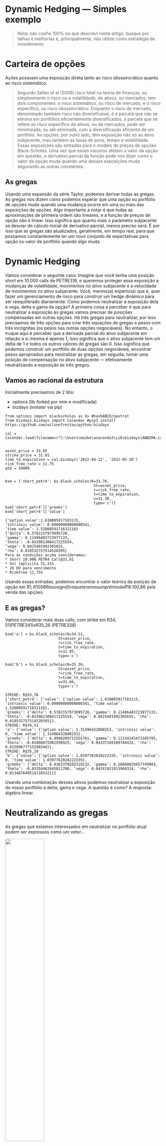 # Dynamic Hedging — Simples exemplo


> Nota: não confie 100% no que descrevi neste artigo, busque por falhas e melhorias e, principalmente, não utilize como estratégia de investimento.

# Carteira de opções
Ações possuem uma exposição direta tanto ao risco idiossincrático quanto ao risco sistemático.

> Segundo Salles et al (2009) risco total na teoria de finanças, ou simplesmente o risco ou a volatilidade, de ativos, ou mercados, tem dois componentes: o risco sistemático, ou risco de mercado, e o risco específico, ou risco    idiossincrático. Enquanto o risco de mercado, denominado também risco não diversificável, é a parcela que não se elimina em portfólios eficientemente diversificados, a parcela que se refere ao risco específico de ativos, ou de mercados, pode ser minimizada, ou até eliminada, com a diversificação eficiente de um portfólio.
As opções, por outro lado, têm exposição não só ao ativo subjacente, mas também às taxas de juros, tempo e volatilidade. Essas exposições são entradas para o modelo de preços de opções Black-Scholes. Uma vez que esses insumos afetam o valor da opção em questão, o derivativo parcial da função pode nos dizer como o valor da opção muda quando uma dessas exposições muda segurando as outras constantes.

## As gregas
Usando uma expansão da série Taylor, podemos derivar todas as gregas. As gregas nos dizem como podemos esperar que uma opção ou portfólio de opções mude quando uma mudança ocorre em uma ou mais das exposições de opções. Algo importante a notar é que todas as aproximações de primeira ordem são lineares, e a função de preços de opção não é linear. Isso significa que quanto mais o parâmetro subjacente se desviar do cálculo inicial de derivativo parcial, menos preciso será. É por isso que as gregas são atualizados, geralmente, em tempo real, para que possamos constantemente ter um novo conjunto de expectativas para opção ou valor de portfólio quando algo muda.

# Dynamic Hedging
Vamos considerar o seguinte caso:
Imagine que você tenha uma posição short em 10.000 calls de PETRE316, e queremos proteger essa exposição a mudanças de volatilidade, movimentos no ativo subjacente e a velocidade de movimentos no ativo subjacente. Você, menino(a) esperto(a) que é, quer fazer um gerenciamento de risco para construir um hedge dinâmico para ser reequilibrado diariamente. Como podemos neutralizar a exposição dela à vega, delta e gama da opção?
A primeira coisa a perceber é que para neutralizar a exposição às gregas vamos precisar de posições compensadas em outras opções. Há três gregas para neutralizar, por isso precisamos de três opções para criar três equações de gregas e pesos com três incógnitas (os pesos nas outras opções negociáveis). No entanto, o truque aqui é perceber que a derivada parcial do ativo subjacente em relação a si mesma é apenas 1, isso significa que o ativo subjacente tem um delta de 1 e todos os outros valores de gregas são 0. Isso significa que podemos construir um portfólio de duas opções negociáveis, encontrar pesos apropriados para neutralizar as gregas, em seguida, tomar uma posição de compensação no ativo subjacente — efetivamente neutralizando a exposição às três gregos.

## Vamos ao racional da estrutura
Inicialmente precisamos de 2 libs:
* options (lib forked por mim e modificada)
* bizdays (instalar via pip)


```
from options import blackscholes as bs #hashABCD/opstrat
from bizdays.bizdays import Calendar #pip3 install https://github.com/wilsonfreitas/python-bizdays

cal = Calendar.load(filename=r"C:\Users\maike\anaconda3\Lib\bizdays\ANBIMA.cal")


asset_price = 33.85
strike_price = 31.01
time_to_expiration = cal.bizdays('2022-04-12', '2022-05-20')
risk_free_rate = 11.75
qtd = 10000


bsm = {'short_petr4': bs.black_scholes(K=33.76,
                                        St=asset_price,
                                        r=risk_free_rate,
                                        t=time_to_expiration,
                                        v=31.30,
                                        type='c')}
bsm['short_petr4']['greeks']
bsm['short_petr4']['value']
```

```
{‘option value’:1.610085917163115,
‘intrinsic value’: 0.09000000000000341,
‘time value’: 1.5200859171631116}
{‘delta’: 0.5782157973095728,
‘gamma’: 0.11496483723977133,
‘theta’: -0.033981308417225554,
‘vega’: 0.0425401992365655,
‘rho’: 0.018532757514520395}
Para as condições acima consideramos:
* Short 10.000 PETR4 Call@31,01
* Vol implicita 31,31%
* 26 DU para vencimento
* RiskFree 11,75%
```

Usando essas entradas, podemos encontrar o valor teórico da posição da opção em R$1,610086
Isso significa que teremos um prêmio de R$16.100,86 pela venda das opções.

## E as gregas?
Vamos considerar mais duas calls, com strike em R$34,51 (PETRE341) e R$35,26 (PETRE338)

```
bsm['a'] = bs.black_scholes(K=34.51,
                        St=asset_price,
                        r=risk_free_rate,
                        t=time_to_expiration,
                        v=32.95,
                        type='c')

bsm['b'] = bs.black_scholes(K=35.26,
                        St=asset_price,
                        r=risk_free_rate,
                        t=time_to_expiration,
                        v=33.66,
                        type='c')
```

```
STRIKE: R$33,76
{‘short_petr4’: {‘value’: {‘option value’: 1.610085917163115, ‘intrinsic value’: 0.09000000000000341, ‘time value’: 1.5200859171631116},
‘greeks’: {‘delta’: 0.5782157973095728, ‘gamma’: 0.11496483723977133, ‘theta’: -0.033981308417225554, ‘vega’: 0.0425401992365655, ‘rho’: 0.018532757514520395}},
STRIKE: R$34,51
‘a’: {‘value’: {‘option value’: 1.31496432880253, ‘intrinsic value’: 0, ‘time value’: 1.31496432880253},
‘greeks’: {‘delta’: 0.4940209712555761, ‘gamma’: 0.11134245473105785, ‘theta’: -0.03466675982936925, ‘vega’: 0.04337169189784432, ‘rho’: 0.01589677715290344}},
STRIKE: R$35,26
‘b’: {‘value’: {‘option value’: 1.0397762028222335, ‘intrinsic value’: 0, ‘time value’: 1.0397762028222335},
‘greeks’: {‘delta’: 0.4163378582310132, ‘gamma’: 0.10660029457749903, ‘theta’: -0.03354462845811788, ‘vega’: 0.04241921913964324, ‘rho’: 0.013467649514116532}}}
```
Usando uma combinação desses ativos podemos neutralizar a exposição do nosso portfólio à delta, gama e vega. A questão é como? A resposta: álgebra linear.

# Neutralizando as gregas
As gregas que estamos interessados em neutralizar no portfólio atual podem ser expressos como um vetor…

<img src="https://miro.medium.com/max/261/1*YXIv5hw8XcmcXx_g2uC93w.png" width="50%">   

O objetivo é encontrar os pesos dos três ativos que somos capazes de negociar para neutralizar esses valores. Primeiro, vamos procurar neutralizar gama e vega, em seguida, usando o ativo subjacente, vamos neutralizar delta …

<img src="https://miro.medium.com/max/353/1*X4RNrGu6kJhZYyqkb27vhw.png" width="50%">  

Isso significa inverter a matriz contendo os valores das gregas para as opções negociáveis podemos encontrar os pesos apropriados…

Podemos fazer isso usando Python…

```
import numpy as np

greeks = np.array([[bsm['a']['greeks']['gamma'], bsm['b']['greeks']['gamma']], [bsm['a']['greeks']['vega'], bsm['b']['greeks']['vega']]])
portfolio_greeks = [[bsm['short_petr4']['greeks']['gamma']*qtd], [bsm['short_petr4']['greeks']['vega']*qtd]]

# We need to round otherwise we can end up with a non-invertible matrix
inv = np.linalg.inv(greeks)
print(inv)
```

```
[[ 425.78952313 -1070.01707043]
[ -435.35011688 1117.61724204]]
```

Nós efetivamente encontramos o inverso da matriz, o produto ponto será os pesos resultantes para ambas as opções negociáveis…

```
w = np.dot(inv, portfolio_greeks)
print(w)
```


```
[[ 34320.83862493]
[-25062.95183441]]
```
```
print(np.round(np.dot(greeks, w) - portfolio_greeks))
```
```
[[0.]
[0.]]
```

Agora que a exposição a gama e vega é neutralizada, precisamos neutralizar nossa nova exposição ao Delta. Para encontrar nossa nova exposição, pegamos a soma-produto de todas as posições de opção em nosso portfólio com seus respectivos deltas…

```
# Greeks including delta
portfolio_greeks = [[bsm['short_petr4']['greeks']['delta']*-qtd],
                    [bsm['short_petr4']['greeks']['gamma']*-qtd],
                    [bsm['short_petr4']['greeks']['vega']*-qtd]]

greeks = np.array([[bsm['a']['greeks']['delta'], bsm['b']['greeks']['delta']],
                    [bsm['a']['greeks']['gamma'], bsm['b']['greeks']['gamma']],
                    [bsm['a']['greeks']['vega'], bsm['b']['greeks']['vega']]])

print(np.round(np.dot(greeks, w) + portfolio_greeks))
```

```
[[738.]
[ 0.]
[ 0.]]
```

Depois de multiplicar nossas novas posições de opções pelas gregas originais, descobrimos que nossa posição líquida delta é 738. Isso significa que, ao vender ações do ativo subjacente (PETR4), teremos um portfólio neutro delta, gama e vega. Isso significa que o valor da nossa carteira de opções não mudará quando houver mudanças no preço do ativo subjacente, na volatilidade dos ativos subjacentes ou na velocidade em que o preço do ativo subjacente muda.
Portfólio Neutro Delta, Gama e Vega
-10.000 calls PETRE316
34.321 calls PETRE341
-25.063 calls PETRE338
-738 PETR4



REFERÊNCIAS
enegep2009_TN_STO_104_693_13487.pdf (abepro.org.br)
Algorithmic Portfolio Hedging. Python and Black-Scholes Pricing for… | by Roman Paolucci | Towards Data Science
 

